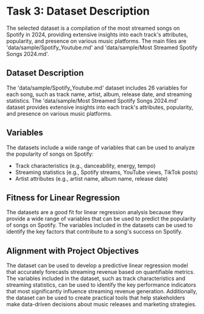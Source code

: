 # Task 3: Dataset Description
The selected dataset is a compilation of the most streamed songs on Spotify in 2024, providing extensive insights into each track's attributes, popularity, and presence on various music platforms. The main files are 'data/sample/Spotify_Youtube.md' and 'data/sample/Most Streamed Spotify Songs 2024.md'.

## Dataset Description
The 'data/sample/Spotify_Youtube.md' dataset includes 26 variables for each song, such as track name, artist, album, release date, and streaming statistics. The 'data/sample/Most Streamed Spotify Songs 2024.md' dataset provides extensive insights into each track's attributes, popularity, and presence on various music platforms.

## Variables
The datasets include a wide range of variables that can be used to analyze the popularity of songs on Spotify:
- Track characteristics (e.g., danceability, energy, tempo)
- Streaming statistics (e.g., Spotify streams, YouTube views, TikTok posts)
- Artist attributes (e.g., artist name, album name, release date)

## Fitness for Linear Regression
The datasets are a good fit for linear regression analysis because they provide a wide range of variables that can be used to predict the popularity of songs on Spotify. The variables included in the datasets can be used to identify the key factors that contribute to a song's success on Spotify.

## Alignment with Project Objectives
The dataset can be used to develop a predictive linear regression model that accurately forecasts streaming revenue based on quantifiable metrics. The variables included in the dataset, such as track characteristics and streaming statistics, can be used to identify the key performance indicators that most significantly influence streaming revenue generation. Additionally, the dataset can be used to create practical tools that help stakeholders make data-driven decisions about music releases and marketing strategies.
